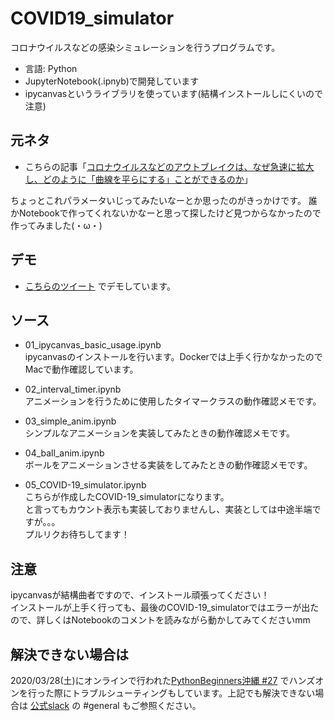 # COVID19_simulator
コロナウイルスなどの感染シミュレーションを行うプログラムです。
- 言語: Python
- JupyterNotebook(.ipnyb)で開発しています
- ipycanvasというライブラリを使っています(結構インストールしにくいので注意)

## 元ネタ
- こちらの記事「[コロナウイルスなどのアウトブレイクは、なぜ急速に拡大し、どのように「曲線を平らにする」ことができるのか](https://www.washingtonpost.com/graphics/2020/health/corona-simulation-japanese/)」

ちょっとこれパラメータいじってみたいなーとか思ったのがきっかけです。
誰かNotebookで作ってくれないかなーと思って探したけど見つからなかったので作ってみました(・ω・)

## デモ
- [こちらのツイート](https://twitter.com/yasubeitwi/status/1241337020770684928) でデモしています。

## ソース
- 01_ipycanvas_basic_usage.ipynb <br>
ipycanvasのインストールを行います。Dockerでは上手く行かなかったのでMacで動作確認しています。

- 02_interval_timer.ipynb <br>
アニメーションを行うために使用したタイマークラスの動作確認メモです。

- 03_simple_anim.ipynb <br>
シンプルなアニメーションを実装してみたときの動作確認メモです。

- 04_ball_anim.ipynb <br>
ボールをアニメーションさせる実装をしてみたときの動作確認メモです。

- 05_COVID-19_simulator.ipynb <br>
こちらが作成したCOVID-19_simulatorになります。 <br>
と言ってもカウント表示も実装しておりませんし、実装としては中途半端ですが。。。<br>
プルリクお待ちしてます！

## 注意
ipycanvasが結構曲者ですので、インストール頑張ってください！ <br>
インストールが上手く行っても、最後のCOVID-19_simulatorではエラーが出たので、詳しくはNotebookのコメントを読みながら動かしてみてくださいmm <br>

## 解決できない場合は
2020/03/28(土)にオンラインで行われた[PythonBeginners沖縄 #27](https://python-beginners-okinawa.connpass.com/event/171709/) でハンズオンを行った際にトラブルシューティングもしています。上記でも解決できない場合は [公式slack](https://join.slack.com/t/python-beginners-oki/shared_invite/enQtNDc0NTc2NjcwODE4LTk2NWU2MDk4MGQ5ZGM0MDI0MDcwMTk0ZGMwMDg3MmU2Njc3NjQ1YWM1ODIwNTI4YzU0M2IwMmMyMzVhZGJhNGI) の #general もご参照ください。
